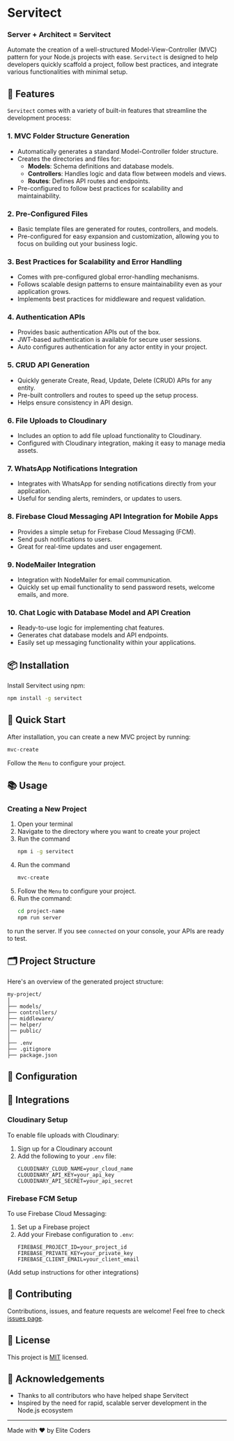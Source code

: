 # Servitect

### **Server + Architect = Servitect**
Automate the creation of a well-structured Model-View-Controller (MVC) pattern for your Node.js projects with ease. `Servitect` is designed to help developers quickly scaffold a project, follow best practices, and integrate various functionalities with minimal setup.

## 🚀 **Features**

`Servitect` comes with a variety of built-in features that streamline the development process:

### 1. MVC Folder Structure Generation
- Automatically generates a standard Model-Controller folder structure.
- Creates the directories and files for:
  - **Models**: Schema definitions and database models.
  - **Controllers**: Handles logic and data flow between models and views.
  - **Routes**: Defines API routes and endpoints.
- Pre-configured to follow best practices for scalability and maintainability.

### 2. Pre-Configured Files
- Basic template files are generated for routes, controllers, and models.
- Pre-configured for easy expansion and customization, allowing you to focus on building out your business logic.

### 3. Best Practices for Scalability and Error Handling
- Comes with pre-configured global error-handling mechanisms.
- Follows scalable design patterns to ensure maintainability even as your application grows.
- Implements best practices for middleware and request validation.

### 4. Authentication APIs
- Provides basic authentication APIs out of the box.
- JWT-based authentication is available for secure user sessions.
- Auto configures authentication for any actor entity in your project.

### 5. CRUD API Generation
- Quickly generate Create, Read, Update, Delete (CRUD) APIs for any entity.
- Pre-built controllers and routes to speed up the setup process.
- Helps ensure consistency in API design.

### 6. File Uploads to Cloudinary
- Includes an option to add file upload functionality to Cloudinary.
- Configured with Cloudinary integration, making it easy to manage media assets.

### 7. WhatsApp Notifications Integration
- Integrates with WhatsApp for sending notifications directly from your application.
- Useful for sending alerts, reminders, or updates to users.

### 8. Firebase Cloud Messaging API Integration for Mobile Apps
- Provides a simple setup for Firebase Cloud Messaging (FCM).
- Send push notifications to users.
- Great for real-time updates and user engagement.

### 9. NodeMailer Integration
- Integration with NodeMailer for email communication.
- Quickly set up email functionality to send password resets, welcome emails, and more.

### 10. Chat Logic with Database Model and API Creation
- Ready-to-use logic for implementing chat features.
- Generates chat database models and API endpoints.
- Easily set up messaging functionality within your applications.

## 📦 **Installation**

Install Servitect using npm:

```bash
npm install -g servitect
```

## 🏁 **Quick Start**

After installation, you can create a new MVC project by running:

```bash
mvc-create
```

Follow the `Menu` to configure your project.

## 📚 **Usage**

### Creating a New Project

1. Open your terminal
2. Navigate to the directory where you want to create your project
3. Run the command
   ```bash
   npm i -g servitect
   ```
4. Run the command
   ```bash
   mvc-create
   ```
5. Follow the `Menu` to configure your project.
6. Run the command:
   ```bash
   cd project-name
   npm run server
   ```
to run the server.
If you see `connected` on your console, your APIs are ready to test.


## 🗂️ Project Structure

Here's an overview of the generated project structure:

```
my-project/
│
├── models/
├── controllers/
├── middleware/
│── helper/
│── public/
│
├── .env
├── .gitignore
├── package.json
```

## 🔧 Configuration



## 🔌 Integrations

### Cloudinary Setup

To enable file uploads with Cloudinary:

1. Sign up for a Cloudinary account
2. Add the following to your `.env` file:
   ```env
   CLOUDINARY_CLOUD_NAME=your_cloud_name
   CLOUDINARY_API_KEY=your_api_key
   CLOUDINARY_API_SECRET=your_api_secret
   ```

### Firebase FCM Setup

To use Firebase Cloud Messaging:

1. Set up a Firebase project
2. Add your Firebase configuration to `.env`:
   ```env
   FIREBASE_PROJECT_ID=your_project_id
   FIREBASE_PRIVATE_KEY=your_private_key
   FIREBASE_CLIENT_EMAIL=your_client_email
   ```

(Add setup instructions for other integrations)

## 🤝 Contributing

Contributions, issues, and feature requests are welcome! Feel free to check [issues page](https://github.com/yourusername/servitect/issues).

## 📄 License

This project is [MIT](https://opensource.org/licenses/MIT) licensed.

## 🙏 Acknowledgements

- Thanks to all contributors who have helped shape Servitect
- Inspired by the need for rapid, scalable server development in the Node.js ecosystem

---

Made with ❤️ by Elite Coders
